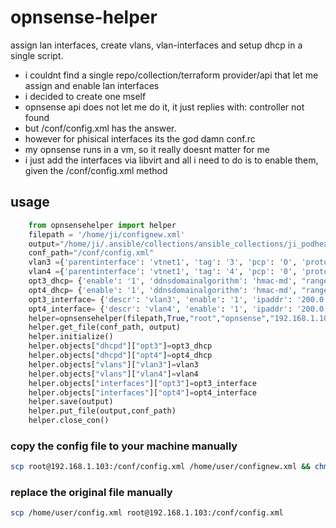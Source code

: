 # opnsense-helper
assign lan interfaces, create vlans, vlan-interfaces and setup dhcp in a single script.

- i couldnt find a single repo/collection/terraform provider/api that let me assign and enable lan interfaces
- i decided to create one mself
- opnsense api does not let me do it, it just replies with: controller not found
- but /conf/config.xml has the answer.
- however for phisical interfaces its the god damn conf.rc
- my opnsense runs in a vm, so it really doesnt matter for me
- i just add the interfaces via libvirt and all i need to do is to enable them, given the /conf/config.xml method

## usage
```python
    from opnsensehelper import helper
    filepath = '/home/ji/confignew.xml'
    output="/home/ji/.ansible/collections/ansible_collections/ji_podhead/podnet/plugins/x.xml"
    conf_path="/conf/config.xml"
    vlan3 ={'parentinterface': 'vtnet1', 'tag': '3', 'pcp': '0', 'proto': None, 'descr': 'vlan3', 'vlanif': 'vlan0.3',"attr":{"uuid":"cb503df8-821d-4acd-86ba-66b35e4df17n"}}
    vlan4 ={'parentinterface': 'vtnet1', 'tag': '4', 'pcp': '0', 'proto': None, 'descr': 'vlan4', 'vlanif': 'vlan0.4',"attr":{"uuid":"cb503df8-821d-4acd-86ba-66b35e4s7c"}}
    opt3_dhcp= {'enable': '1', 'ddnsdomainalgorithm': 'hmac-md', "range":{'from': '200.0.3.10', '_to': '200.0.3.100'},"attr":None}
    opt4_dhcp= {'enable': '1', 'ddnsdomainalgorithm': 'hmac-md', "range":{'from': '200.0.4.10', '_to': '200.0.4.100'},"attr":None}
    opt3_interface= {'descr': 'vlan3', 'enable': '1', 'ipaddr': '200.0.3.1', 'subnet': '24', 'type': None, 'virtual': None, 'spoofmac': '00:00:00:00:00:03', 'attr': {}}
    opt4_interface= {'descr': 'vlan4', 'enable': '1', 'ipaddr': '200.0.3.1', 'subnet': '24', 'type': None, 'virtual': None, 'spoofmac': '00:00:00:00:00:04', 'attr': {}}
    helper=opnsensehelper(filepath,True,"root","opnsense","192.168.1.103")
    helper.get_file(conf_path, output)
    helper.initialize()
    helper.objects["dhcpd"]["opt3"]=opt3_dhcp
    helper.objects["dhcpd"]["opt4"]=opt4_dhcp
    helper.objects["vlans"]["vlan3"]=vlan3
    helper.objects["vlans"]["vlan4"]=vlan4
    helper.objects["interfaces"]["opt3"]=opt3_interface
    helper.objects["interfaces"]["opt4"]=opt4_interface
    helper.save(output)
    helper.put_file(output,conf_path)
    helper.close_con()
```

### copy the config file to your machine manually
```bash
scp root@192.168.1.103:/conf/config.xml /home/user/confignew.xml && chmod +x /home/user/confignew.xml &&  chown user:user /home/user/confignew.xml
```
### replace the original file manually
```bash
scp /home/user/config.xml root@192.168.1.103:/conf/config.xml
```
